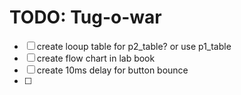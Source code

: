 TODO: Tug-o-war 
===============

- [ ] create looup table for p2_table? or use p1_table
- [ ] create flow chart in lab book
- [ ] create 10ms delay for button bounce
- [ ] 